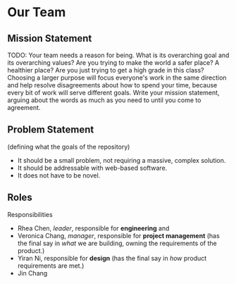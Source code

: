 # Our Team

## Mission Statement

TODO: Your team needs a reason for being. What is its overarching goal and its overarching values? Are you trying to make the world a safer place? A healthier place? Are you just trying to get a high grade in this class? Choosing a larger purpose will focus everyone's work in the same direction and help resolve disagreements about how to spend your time, because every bit of work will serve different goals. Write your mission statement, arguing about the words as much as you need to until you come to agreement.

## Problem Statement
(defining what the goals of the repository)
- It should be a small problem, not requiring a massive, complex solution.
- It should be addressable with web-based software.
- It does not have to be novel.

## Roles
Responsibilities

- Rhea Chen, _leader_, responsible for __engineering__ and 
- Veronica Chang, _manager_, responsible for __project management__ (has the final say in _what_ we are building, owning the requirements of the product.)
- Yiran Ni, responsible for __design__ (has the final say in _how_ product requirements are met.)
- Jin Chang

